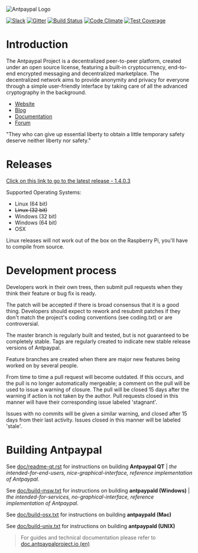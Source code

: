 ![Antpaypal Logo](https://i.imgur.com/ovemJA3.png)

[![Slack](https://slack.antpaypalproject.io/badge.svg)](https://slack.antpaypalproject.io/)
[![Gitter](https://badges.gitter.im/antpaypalproject/antpaypal.svg)](https://gitter.im/antpaypalproject/antpaypal?utm_source=badge&utm_medium=badge&utm_campaign=pr-badge&utm_content=body_badge) [![Build Status](https://travis-ci.org/antpaypalproject/antpaypal.svg?branch=master)](https://travis-ci.org/antpaypalproject/antpaypal) [![Code Climate](https://codeclimate.com/github/antpaypalproject/antpaypal/badges/gpa.svg)](https://codeclimate.com/github/antpaypalproject/antpaypal) [![Test Coverage](https://codeclimate.com/github/antpaypalproject/antpaypal/badges/coverage.svg)](https://codeclimate.com/github/antpaypalproject/antpaypal/coverage)

Introduction
===========================

The Antpaypal Project  is a decentralized peer-to-peer platform, created under an open source license, featuring a built-in cryptocurrency, end-to-end encrypted messaging and decentralized marketplace. The decentralized network aims to provide anonymity and privacy for everyone through a simple user-friendly interface by taking care of all the advanced cryptography in the background.

* [Website](https://antpaypalproject.io/)
* [Blog](https://blog.antpaypalproject.io/)
* [Documentation](https://doc.antpaypalproject.io/)
* [Forum](https://talk.antpaypalproject.io/)

"They who can give up essential liberty to obtain a little temporary safety deserve neither liberty nor safety." 

Releases
===========================
[Click on this link to go to the latest release - 1.4.0.3](https://github.com/antpaypalproject/antpaypal/releases/latest)

Supported Operating Systems:
* Linux (64 bit)
* ~~Linux (32 bit)~~
* Windows (32 bit)
* Windows (64 bit)
* OSX 


Linux releases will not work out of the box on the Raspberry Pi, you'll have to compile from source.

Development process
===========================

Developers work in their own trees, then submit pull requests when
they think their feature or bug fix is ready.

The patch will be accepted if there is broad consensus that it is a
good thing.  Developers should expect to rework and resubmit patches
if they don't match the project's coding conventions (see coding.txt)
or are controversial.

The master branch is regularly built and tested, but is not guaranteed
to be completely stable. Tags are regularly created to indicate new
stable release versions of Antpaypal.

Feature branches are created when there are major new features being
worked on by several people.

From time to time a pull request will become outdated. If this occurs, and
the pull is no longer automatically mergeable; a comment on the pull will
be used to issue a warning of closure. The pull will be closed 15 days
after the warning if action is not taken by the author. Pull requests closed
in this manner will have their corresponding issue labeled 'stagnant'.

Issues with no commits will be given a similar warning, and closed after
15 days from their last activity. Issues closed in this manner will be 
labeled 'stale'.

Building Antpaypal
===========================

See [doc/readme-qt.rst](https://github.com/antpaypalproject/antpaypal/blob/master/doc/readme-qt.rst) for instructions on building **Antpaypal QT** | *the intended-for-end-users, nice-graphical-interface, reference implementation of Antpaypal.*

See [doc/build-msw.txt](https://github.com/antpaypalproject/antpaypal/blob/master/doc/build-msw.txt) for instructions on building **antpaypald (Windows)** | *the intended-for-services, no-graphical-interface, reference implementation of Antpaypal.*

See [doc/build-osx.txt](https://github.com/antpaypalproject/antpaypal/blob/master/doc/build-osx.txt) for instructions on building **antpaypald (Mac)**

See [doc/build-unix.txt](https://github.com/antpaypalproject/antpaypal/blob/master/doc/build-unix.txt) for instructions on building **antpaypald (UNIX)**


> For guides and technical documentation please refer to [doc.antpaypalproject.io (en)](https://antpaypalproject.io/en/documentation)
